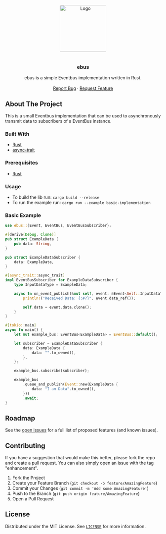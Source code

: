 <div align="center">
  <a href="https://github.com/WeirdPtr/ebus/">
    <img src="img/logo.png" alt="Logo" width="150" height="150">
  </a>
</div>

<div id="top"></div>
<br />
<div align="center">
<h3 align="center">ebus</h3>
  <p align="center">
    ebus is a simple Eventbus implementation written in Rust.
    <br />
    <br />
    <a href="https://github.com/WeirdPtr/ebus/issues">Report Bug</a>
    ·
    <a href="https://github.com/WeirdPtr/ebus/issues">Request Feature</a>
  </p>
</div>

## About The Project

This is a small Eventbus implementation that can be used to asynchronously transmit data to subscribers of a EventBus instance.

### Built With

- [Rust](https://www.rust-lang.org/)
- [async-trait](https://crates.io/crates/async-trait/)

### Prerequisites

- [Rust](https://www.rust-lang.org/tools/install)

### Usage

- To build the lib run: `cargo build --release`
- To run the example run: `cargo run --example basic-implementation`

### Basic Example

```rust
use ebus::{Event, EventBus, EventBusSubscriber};

#[derive(Debug, Clone)]
pub struct ExampleData {
    pub data: String,
}

pub struct ExampleDataSubscriber {
    data: ExampleData,
}

#[async_trait::async_trait]
impl EventBusSubscriber for ExampleDataSubscriber {
    type InputDataType = ExampleData;

    async fn on_event_publish(&mut self, event: &Event<Self::InputDataType>) {
        println!("Received Data: {:#?}", event.data_ref());

        self.data = event.data.clone();
    }
}

#[tokio::main]
async fn main() {
    let mut example_bus: EventBus<ExampleData> = EventBus::default();

    let subscriber = ExampleDataSubscriber {
        data: ExampleData {
            data: "".to_owned(),
        },
    };

    example_bus.subscribe(subscriber);

    example_bus
        .queue_and_publish(Event::new(ExampleData {
            data: "I am Data".to_owned(),
        }))
        .await;
}

```

## Roadmap

See the [open issues](https://github.com/WeirdPtr/ebus/issues) for a full list of proposed features (and known issues).

## Contributing

If you have a suggestion that would make this better, please fork the repo and create a pull request. You can also simply open an issue with the tag "enhancement".

1. Fork the Project
2. Create your Feature Branch (`git checkout -b feature/AmazingFeature`)
3. Commit your Changes (`git commit -m 'Add some AmazingFeature'`)
4. Push to the Branch (`git push origin feature/AmazingFeature`)
5. Open a Pull Request

## License

Distributed under the MIT License. See [`LICENSE`](https://github.com/WeirdPtr/ebus/blob/master/LICENSE) for more information.
